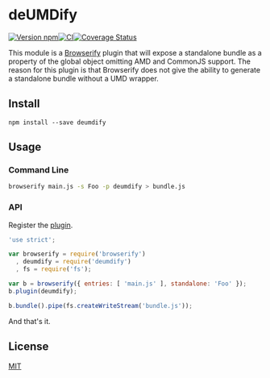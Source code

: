 # deUMDify

[![Version npm](http://img.shields.io/npm/v/deumdify.svg?style=flat-square)](https://www.npmjs.com/package/deumdify)[![CI](https://img.shields.io/github/actions/workflow/status/primus/deumdify/ci.yml?branch=master&label=CI&style=flat-square)](https://github.com/primus/deumdify/actions?query=workflow%3ACI+branch%3Amaster)[![Coverage Status](http://img.shields.io/coveralls/primus/deumdify/master.svg?style=flat-square)](https://coveralls.io/r/primus/deumdify?branch=master)

This module is a [Browserify](http://browserify.org/) plugin that will expose a
standalone bundle as a property of the global object omitting AMD and CommonJS
support. The reason for this plugin is that Browserify does not give the ability
to generate a standalone bundle without a UMD wrapper.

## Install

```
npm install --save deumdify
```

## Usage

### Command Line

```sh
browserify main.js -s Foo -p deumdify > bundle.js
```

### API

Register the [plugin](https://github.com/substack/node-browserify#bpluginplugin-opts).

```js
'use strict';

var browserify = require('browserify')
  , deumdify = require('deumdify')
  , fs = require('fs');

var b = browserify({ entries: [ 'main.js' ], standalone: 'Foo' });
b.plugin(deumdify);

b.bundle().pipe(fs.createWriteStream('bundle.js'));
```

And that's it.

## License

[MIT](LICENSE)
